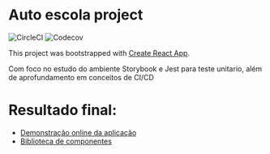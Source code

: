 # Auto escola project

![CircleCI](https://img.shields.io/circleci/build/github/lucasfmartins/auto-escola-project)
![Codecov](https://img.shields.io/codecov/c/github/lucasfmartins/auto-escola-project)

This project was bootstrapped with [Create React App](https://github.com/facebook/create-react-app).

Com foco no estudo do ambiente Storybook e Jest para teste unitario, além de aprofundamento em conceitos de CI/CD

# Resultado final:
- [Demonstração online da aplicação](https://auto-escola-project.vercel.app/)
- [Biblioteca de componentes](https://6040f1fe98d1af00234cae64-vqfgzlfjzg.chromatic.com/?path=/story/introduction-welcome--page)




